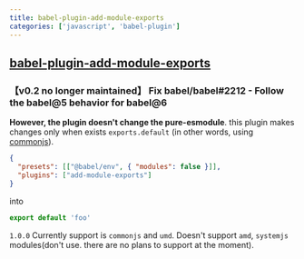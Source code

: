 ```yaml
---
title: babel-plugin-add-module-exports
categories: ['javascript', 'babel-plugin']
---
```

## [babel-plugin-add-module-exports](https://github.com/59naga/babel-plugin-add-module-exports)

### 【v0.2 no longer maintained】 Fix babel/babel#2212 - Follow the babel@5 behavior for babel@6


**However, the plugin doesn't change the pure-esmodule**.
this plugin makes changes only when exists `exports.default` (in other words, using [commonjs](https://babeljs.io/docs/en/babel-plugin-transform-es2015-modules-commonjs/)).

```json
{
  "presets": [["@babel/env", { "modules": false }]],
  "plugins": ["add-module-exports"]
}
```

into

```js
export default 'foo'
```

`1.0.0` Currently support is `commonjs` and `umd`.
Doesn't support `amd`, `systemjs` modules(don't use. there are no plans to support at the moment).
